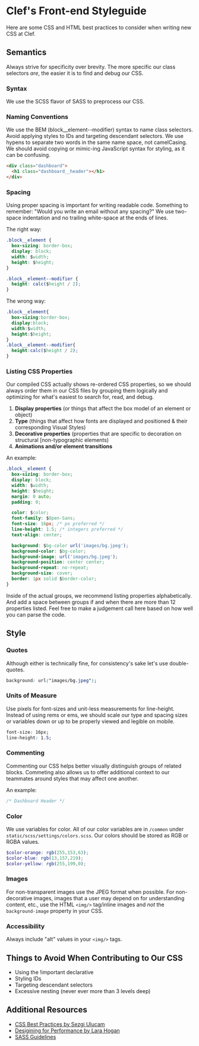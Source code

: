 # Clef's Front-end Styleguide

Here are some CSS and HTML best practices to consider when writing new CSS at Clef.

## Semantics

Always strive for specificity over brevity. The more specific our class selectors _are_, the easier it is to find and debug our CSS.

### Syntax

We use the SCSS flavor of SASS to preprocess our CSS.

### Naming Conventions

We use the BEM (block__element--modifier) syntax to name class selectors. Avoid applying styles to IDs and targeting descendant selectors. We use hypens to separate two words in the same name space, not camelCasing. We should avoid copying or mimic-ing JavaScript syntax for styling, as it can be confusing.

```html
<div class="dashboard">
  <h1 class="dashboard__header"></h1>
</div>
```

### Spacing

Using proper spacing is important for writing readable code. Something to remember: "Would you write an email without any spacing?" We use two-space indentation and no trailing white-space at the ends of lines.

The right way:

```css
.block__element {
  box-sizing: border-box;
  display: block;
  width: $width;
  height: $height; 
}

.block__element--modifier {
  height: calc($height / 2); 
}

```

The wrong way: 

```css
.block__element{
  box-sizing:border-box;
  display:block;
  width:$width;
  height:$height; 
}
.block__element--modifier{
  height:calc($height / 2); 
}

```
### Listing CSS Properties

Our compiled CSS actually shows re-ordered CSS properties, so we should always order them in our CSS files by grouping them logically and optimizing for what's easiest to search for, read, and debug.

  1. **Display properties** (or things that affect the box model of an element or object)
  2. **Type** (things that affect how fonts are displayed and positioned & their corresponding Visual Styles)
  3. **Decorative properties** (properties that are specific to decoration on structural [non-typographic elements)
  4. **Animations and/or element transitions**

An example:

```css
.block__element {
  box-sizing: border-box;
  display: block;
  width: $width;
  height: $height; 
  margin: 0 auto;
  padding: 0;

  color: $color;
  font-family: $Open-Sans;
  font-size: 16px; /* px preferred */
  line-height: 1.5; /* integers preferred */
  text-align: center;

  background: $bg-color url('images/bg.jpeg');
  background-color: $bg-color;
  background-image: url('images/bg.jpeg');
  background-position: center center;
  background-repeat: no-repeat;
  background-size: cover;
  border: 1px solid $border-color;
}
```

Inside of the actual groups, we recommend listing properties alphabetically. And add a space between groups if and when there are more than 12 properties listed. Feel free to make a judgement call here based on how well you can parse the code.

## Style

### Quotes

Although either is technically fine, for consistency's sake let's use double-quotes.

```css
background: url("images/bg.jpeg");
```

### Units of Measure

Use pixels for font-sizes and unit-less measurements for line-height. Instead of using rems or ems, we should scale our type and spacing sizes or variables down or up to be properly viewed and legible on mobile.

```css
font-size: 16px;
line-height: 1.5;
```

### Commenting

Commenting our CSS helps better visually distinguish groups of related blocks. Commeting also allows us to offer additional context to our teammates around styles that may affect one another.

An example:

```css
/* Dashboard Header */
```

### Color

We use variables for color. All of our color variables are in `/common` under `static/scss/settings/colors.scss`. Our colors should be stored as RGB or RGBA values.

```scss
$color-orange: rgb(255,153,63);
$color-blue: rgb(13,157,219);
$color-yellow: rgb(255,199,0);
```

### Images

For non-transparent images use the JPEG format when possible. For non-decorative images, images that a user may depend on for understanding content, etc., use the HTML `<img/>` tag/inline images and _not_ the `background-image` property in your CSS.

### Accessibility

Always include "alt" values in your `<img/>` tags.

## Things to Avoid When Contributing to Our CSS

* Using the !important declarative
* Styling IDs
* Targeting descendant selectors
* Excessive nesting (never ever more than 3 levels deep)


## Additional Resources

* [CSS Best Practices by Sezgi Uluçam](https://github.com/sezgi/CSS-Best-Practices)
* [Desigining for Performance by Lara Hogan](http://larahogan.me/design/)
* [SASS Guidelines](http://sass-guidelin.es/)
